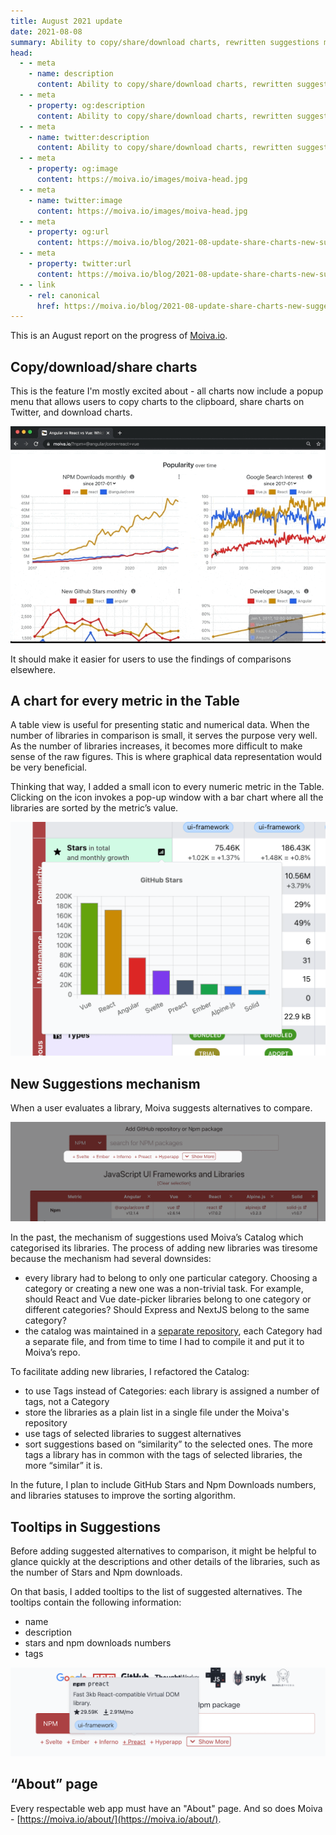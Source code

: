 ```yaml
---
title: August 2021 update
date: 2021-08-08
summary: Ability to copy/share/download charts, rewritten suggestions mechanism, and many new charts.
head:
  - - meta
    - name: description
      content: Ability to copy/share/download charts, rewritten suggestions mechanism, and many new charts.
  - - meta
    - property: og:description
      content: Ability to copy/share/download charts, rewritten suggestions mechanism, and many new charts.
  - - meta
    - name: twitter:description
      content: Ability to copy/share/download charts, rewritten suggestions mechanism, and many new charts.
  - - meta
    - property: og:image
      content: https://moiva.io/images/moiva-head.jpg
  - - meta
    - name: twitter:image
      content: https://moiva.io/images/moiva-head.jpg
  - - meta
    - property: og:url
      content: https://moiva.io/blog/2021-08-update-share-charts-new-suggestions/
  - - meta
    - property: twitter:url
      content: https://moiva.io/blog/2021-08-update-share-charts-new-suggestions/
  - - link
    - rel: canonical
      href: https://moiva.io/blog/2021-08-update-share-charts-new-suggestions/
---
```


This is an August report on the progress of [Moiva.io](https://moiva.io/).

## Copy/download/share charts

This is the feature I'm mostly excited about - all charts now include a popup menu that allows users to copy charts to the clipboard, share charts on Twitter, and download charts.

![The new charts menu in action](./chart-menu.gif)

It should make it easier for users to use the findings of comparisons elsewhere.

## A chart for every metric in the Table

A table view is useful for presenting static and numerical data. When the number of libraries in comparison is small, it serves the purpose very well. As the number of libraries increases, it becomes more difficult to make sense of the raw figures. This is where graphical data representation would be very beneficial.

Thinking that way, I added a small icon to every numeric metric in the Table. Clicking on the icon invokes a pop-up window with a bar chart where all the libraries are sorted by the metric’s value.

![a screenshot of Moiva.io's new feature - a chart for numeric metrics in the Table](./metric-chart.png)

## New Suggestions mechanism

When a user evaluates a library, Moiva suggests alternatives to compare.

![a screenshot of how Moiva.io's suggestions feature works](./suggestions.png)

In the past, the mechanism of suggestions used Moiva’s Catalog which categorised its libraries. The process of adding new libraries was tiresome because the mechanism had several downsides:

- every library had to belong to only one particular category. Choosing a category or creating a new one was a non-trivial task. For example, should React and Vue date-picker libraries belong to one category or different categories? Should Express and NextJS belong to the same category?
- the catalog was maintained in a [separate repository](https://github.com/aantipov/moiva-catalog), each Category had a separate file, and from time to time I had to compile it and put it to Moiva’s repo.

To facilitate adding new libraries, I refactored the Catalog:

- to use Tags instead of Categories: each library is assigned a number of tags, not a Category
- store the libraries as a plain list in a single file under the Moiva's repository
- use tags of selected libraries to suggest alternatives
- sort suggestions based on “similarity” to the selected ones. The more tags a library has in common with the tags of selected libraries, the more “similar” it is.

In the future, I plan to include GitHub Stars and Npm Downloads numbers, and libraries statuses to improve the sorting algorithm.

## Tooltips in Suggestions

Before adding suggested alternatives to comparison, it might be helpful to glance quickly at the descriptions and other details of the libraries, such as the number of Stars and Npm downloads.

On that basis, I added tooltips to the list of suggested alternatives. The tooltips contain the following information:

- name
- description
- stars and npm downloads numbers
- tags

![a screenshot of how Moiva.io's suggestions tooltips work](./suggestion-tooltip.png)

## “About” page

Every respectable web app must have an "About" page. And so does Moiva - [https://moiva.io/about/](https://moiva.io/about/).
